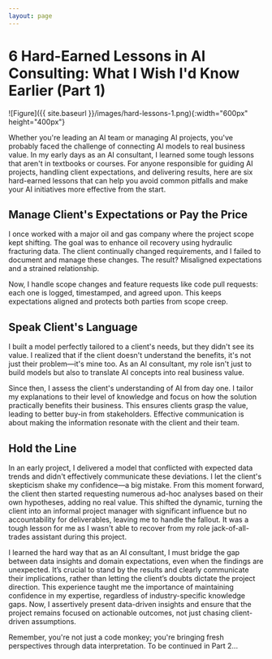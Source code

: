 ```yaml
---
layout: page
---
```


# 6 Hard-Earned Lessons in AI Consulting: What I Wish I'd Know Earlier (Part 1)

![Figure]({{ site.baseurl }}/images/hard-lessons-1.png){:width="600px" height="400px"}

Whether you're leading an AI team or managing AI projects, you've probably faced the challenge of connecting AI models to real business value. In my early days as an AI consultant, I learned some tough lessons that aren't in textbooks or courses. For anyone responsible for guiding AI projects, handling client expectations, and delivering results, here are six hard-earned lessons that can help you avoid common pitfalls and make your AI initiatives more effective from the start.

## Manage Client's Expectations or Pay the Price
I once worked with a major oil and gas company where the project scope kept shifting. The goal was to enhance oil recovery using hydraulic fracturing data. The client continually changed requirements, and I failed to document and manage these changes. The result? Misaligned expectations and a strained relationship.

Now, I handle scope changes and feature requests like code pull requests: each one is logged, timestamped, and agreed upon. This keeps expectations aligned and protects both parties from scope creep.

## Speak Client's Language
I built a model perfectly tailored to a client's needs, but they didn't see its value. I realized that if the client doesn't understand the benefits, it's not just their problem—it's mine too. As an AI consultant, my role isn't just to build models but also to translate AI concepts into real business value.

Since then, I assess the client's understanding of AI from day one. I tailor my explanations to their level of knowledge and focus on how the solution practically benefits their business. This ensures clients grasp the value, leading to better buy-in from stakeholders. Effective communication is about making the information resonate with the client and their team.

## Hold the Line
In an early project, I delivered a model that conflicted with expected data trends and didn't effectively communicate these deviations. I let the client's skepticism shake my confidence—a big mistake.
From this moment forward, the client then started requesting numerous ad-hoc analyses based on their own hypotheses, adding no real value. This shifted the dynamic, turning the client into an informal project manager with significant influence but no accountability for deliverables, leaving me to handle the fallout. It was a tough lesson for me as I wasn't able to recover from my role jack-of-all-trades assistant during this project. 

I learned the hard way that as an AI consultant, I must bridge the gap between data insights and domain expectations, even when the findings are unexpected. It’s crucial to stand by the results and clearly communicate their implications, rather than letting the client’s doubts dictate the project direction. This experience taught me the importance of maintaining confidence in my expertise, regardless of industry-specific knowledge gaps. Now, I assertively present data-driven insights and ensure that the project remains focused on actionable outcomes, not just chasing client-driven assumptions. 

Remember, you're not just a code monkey; you're bringing fresh perspectives through data interpretation. To be continued in Part 2...